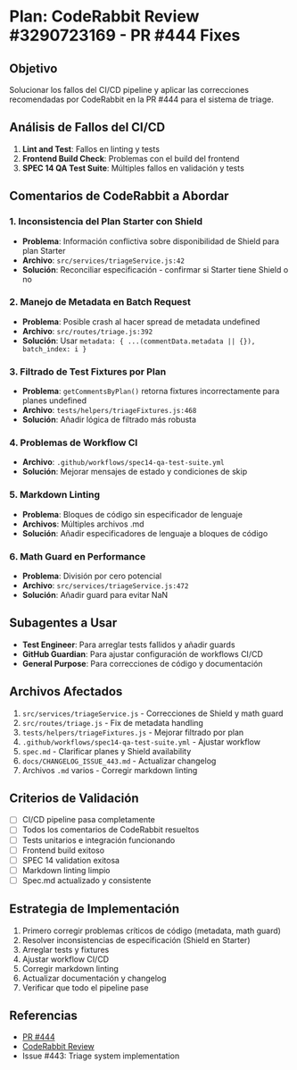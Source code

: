 # Plan: CodeRabbit Review #3290723169 - PR #444 Fixes

## Objetivo
Solucionar los fallos del CI/CD pipeline y aplicar las correcciones recomendadas por CodeRabbit en la PR #444 para el sistema de triage.

## Análisis de Fallos del CI/CD
1. **Lint and Test**: Fallos en linting y tests
2. **Frontend Build Check**: Problemas con el build del frontend 
3. **SPEC 14 QA Test Suite**: Múltiples fallos en validación y tests

## Comentarios de CodeRabbit a Abordar

### 1. Inconsistencia del Plan Starter con Shield
- **Problema**: Información conflictiva sobre disponibilidad de Shield para plan Starter
- **Archivo**: `src/services/triageService.js:42`
- **Solución**: Reconciliar especificación - confirmar si Starter tiene Shield o no

### 2. Manejo de Metadata en Batch Request  
- **Problema**: Posible crash al hacer spread de metadata undefined
- **Archivo**: `src/routes/triage.js:392`
- **Solución**: Usar `metadata: { ...(commentData.metadata || {}), batch_index: i }`

### 3. Filtrado de Test Fixtures por Plan
- **Problema**: `getCommentsByPlan()` retorna fixtures incorrectamente para planes undefined
- **Archivo**: `tests/helpers/triageFixtures.js:468`
- **Solución**: Añadir lógica de filtrado más robusta

### 4. Problemas de Workflow CI
- **Archivo**: `.github/workflows/spec14-qa-test-suite.yml`
- **Solución**: Mejorar mensajes de estado y condiciones de skip

### 5. Markdown Linting
- **Problema**: Bloques de código sin especificador de lenguaje
- **Archivos**: Múltiples archivos .md
- **Solución**: Añadir especificadores de lenguaje a bloques de código

### 6. Math Guard en Performance
- **Problema**: División por cero potencial
- **Archivo**: `src/services/triageService.js:472` 
- **Solución**: Añadir guard para evitar NaN

## Subagentes a Usar
- **Test Engineer**: Para arreglar tests fallidos y añadir guards
- **GitHub Guardian**: Para ajustar configuración de workflows CI/CD
- **General Purpose**: Para correcciones de código y documentación

## Archivos Afectados
1. `src/services/triageService.js` - Correcciones de Shield y math guard
2. `src/routes/triage.js` - Fix de metadata handling
3. `tests/helpers/triageFixtures.js` - Mejorar filtrado por plan
4. `.github/workflows/spec14-qa-test-suite.yml` - Ajustar workflow
5. `spec.md` - Clarificar planes y Shield availability
6. `docs/CHANGELOG_ISSUE_443.md` - Actualizar changelog
7. Archivos `.md` varios - Corregir markdown linting

## Criterios de Validación
- [ ] CI/CD pipeline pasa completamente
- [ ] Todos los comentarios de CodeRabbit resueltos
- [ ] Tests unitarios e integración funcionando
- [ ] Frontend build exitoso
- [ ] SPEC 14 validation exitosa
- [ ] Markdown linting limpio
- [ ] Spec.md actualizado y consistente

## Estrategia de Implementación
1. Primero corregir problemas críticos de código (metadata, math guard)
2. Resolver inconsistencias de especificación (Shield en Starter)
3. Arreglar tests y fixtures
4. Ajustar workflow CI/CD
5. Corregir markdown linting
6. Actualizar documentación y changelog
7. Verificar que todo el pipeline pase

## Referencias
- [PR #444](https://github.com/Eibon7/roastr-ai/pull/444)
- [CodeRabbit Review](https://github.com/Eibon7/roastr-ai/pull/444#pullrequestreview-3290723169)
- Issue #443: Triage system implementation